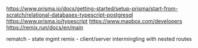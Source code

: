 https://www.prisma.io/docs/getting-started/setup-prisma/start-from-scratch/relational-databases-typescript-postgresql
    https://www.prisma.io/typescript
https://www.mapbox.com/developers
https://remix.run/docs/en/main


rematch - state mgmt
remix - client/server intermingling with nested routes